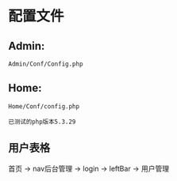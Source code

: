 # 配置文件
## Admin: 
    Admin/Conf/Config.php
## Home:
    Home/Conf/config.php
   
`已测试的php版本5.3.29`

## 用户表格

首页 -> nav后台管理 -> login -> leftBar -> 用户管理